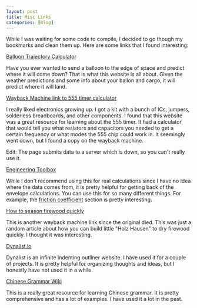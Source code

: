 ```yaml
---
layout: post
title: Misc Links
categories: [Blog]
---
```


While I was waiting for some code to compile, I decided to go though my bookmarks and clean them up. Here are some links that I found interesting:

<!--more-->

[Balloon Trajectory Calculator](http://weather.uwyo.edu/polar/balloon_traj.html)

Have you ever wanted to send a balloon to the edge of space and predict where it will come down? That is what this website is all about. Given the weather predictions and some info about your ballon and cargo, it will predict where it will land. 

[Wayback Machine link to 555 timer calculator](https://web.archive.org/web/20040608020414/http://555-timer.clarkson-uk.com/)

I really liked electronics growing up. I got a kit with a bunch of ICs, jumpers, solderless breadboards, and other components. I found that this website was a great resource for learning about the 555 timer. It had a calculator that would tell you what resistors and capacitors you needed to get a certain frequency or what modes the 555 chip could work in. It seemingly went down, but I found a copy on the wayback machine.

Edit: The page submits data to a server which is down, so you can't really use it. 

[Engineering Toolbox](https://www.engineeringtoolbox.com/index.html)

While I don't recommend using this for real calculations since I have no idea where the data comes from, it is pretty helpful for getting back of the envelope calculations. You can use this for so many different things. For example, the [friction coefficient](https://www.engineeringtoolbox.com/friction-coefficients-d_778.html) section is pretty interesting.

[How to season firewood quickly](https://web.archive.org/web/20030727051555/https://www.thechimneysweep.ca/6seasoningwood.html)

This is another wayback machine link since the original died. This was just a random article about how you can build little "Holz Hausen" to dry firewood quickly. I thought it was interesting.

[Dynalist.io](https://dynalist.io/)

Dynalist is an infinite indenting outliner website. I have used it for a couple of projects. It is pretty helpful for organizing thoughts and ideas, but I honestly have not used it in a while.

[Chinese Grammar Wiki](https://resources.allsetlearning.com/chinese/grammar/Main_Page)

This is a really great resource for learning Chinese grammar. It is pretty comprehensive and has a lot of examples. I have used it a lot in the past. 